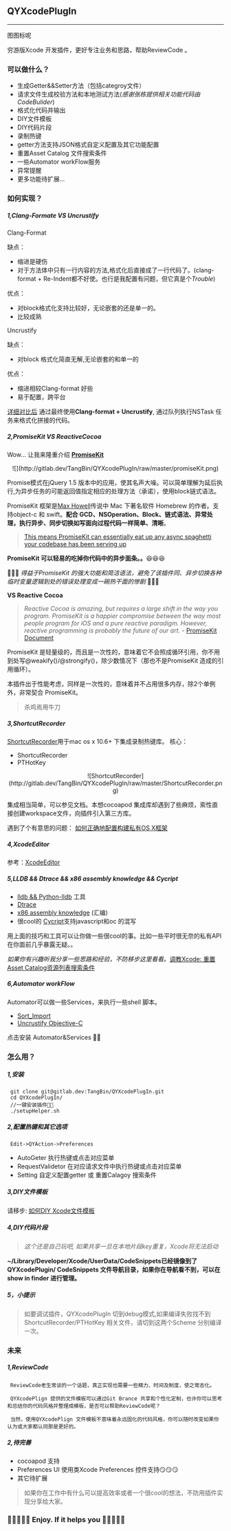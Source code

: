 ## QYXcodePlugIn
---
图图标呢

穷游版Xcode 开发插件，更好专注业务和思路，帮助ReviewCode 。

### 可以做什么？

 - 生成Getter&&Setter方法（包括categroy文件）
 - 请求文件生成校验方法和本地测试方法(*感谢张栋提供相关功能代码由CodeBulider*)
 - 格式化代码并输出
 - DIY文件模板
 - DIY代码片段
 - 录制热键
 - getter方法支持JSON格式自定义配置及其它功能配置
 - 重置Asset Catalog 文件搜索条件
 - 一些Automator workFlow服务
 - 异常提醒
 - 更多功能待扩展...
 
### 如何实现？

##### 1,Clang-Formate VS Uncrustify

Clang-Format

缺点：

- 缩进是硬伤
- 对于方法体中只有一行内容的方法,格式化后直接成了一行代码了。(clang-format + Re-Indent都不好使。也行是我配置有问题，但它真是个*Trouble*)

优点：

- 对block格式化支持比较好，无论嵌套的还是单一的。
- 比较成熟
 
Uncrustify

缺点：

-  对block 格式化简直无解,无论嵌套的和单一的

优点：

 - 缩进相较Clang-format 好些
 - 易于配置，跨平台
 
 [详细对比后](./cfVSUncrustify/clangFormatAnduncrustify.md)
   通过最终使用**Clang-format + Uncrustify**, 通过队列执行NSTask 任务来格式化拼接的代码。

##### 2,PromiseKit VS ReactiveCocoa
   Wow... 让我来隆重介绍 **[PromiseKit](http://promisekit.org/)**
   <div align='center'>
   ![](http://gitlab.dev/TangBin/QYXcodePlugIn/raw/master/promiseKit.png)
   </div>
  
  Promise模式在jQuery 1.5 版本中的应用，使其名声大噪。可以简单理解为延后执行,为异步任务的可能返回值指定相应的处理方法（承诺），使用block链式语法。
  
  PromiseKit 框架是[Max Howell](https://twitter.com/mxcl)传说中 Mac 下著名软件 Homebrew 的作者。支持object-c 和 swift。**配合 GCD、NSOperation、Block、链式语法、异常处理，执行异步、同步切换如写面向过程代码一样简单、清晰**。
  >[This means PromiseKit can essentially eat up any async spaghetti your codebase has been serving up](https://medium.com/the-traveled-ios-developers-guide/making-promises-417f13da901f#.iu9rmti1g) 
  
  **PromiseKit 可以轻易的吃掉你代码中的异步面条。。**😆😆😆
  
  🎉🎉🎉 *得益于PromiseKit 的强大功能和简洁语法，避免了该插件同、异步切换各种临时变量逻辑到处的错误处理变成一碗热干面的惨剧* 🍻🍻🍻
  


**VS   Reactive Cocoa**

  > *Reactive Cocoa is amazing, but requires a large shift in the way you program. PromiseKit is a happier compromise between the way most people program for iOS and a pure reactive paradigm. However, reactive programming is probably the future of our art.* - [PromiseKit Document](http://promisekit.org/appendix/)
 
PromiseKit 是轻量级的，而且是一次性的，意味着它不会照成循环引用，你不用到处写@weakify()/@strongify()，除少数情况下（那也不是PromiseKit 造成的引用循环）。

本插件出于性能考虑，同样是一次性的，意味着并不占用很多内存，除2个单例外，非常契合 PromiseKit。
> 杀鸡焉用牛刀
    
##### 3,ShortcutRecorder
[ShortcutRecorder](https://github.com/Kentzo/ShortcutRecorder)用于mac os x 10.6+ 下集成录制热键库。
核心：

 - ShortcutRecorder
 - PTHotKey
 
 
  <div align='center'>
   ![ShortcutRecorder](http://gitlab.dev/TangBin/QYXcodePlugIn/raw/master/ShortcutRecorder.png)
  </div>

 集成相当简单，可以参见文档。本想cocoapod 集成库却遇到了些麻烦，索性直接创建workspace文件，向插件引入第三方库。
 
 遇到了个有意思的问题：
 [如何正确地配置构建私有OS X框架](http://jaanus.com/how-to-correcty-configure-building-private-slash-embeddable-os-x-frameworks/)
 
##### 4,XcodeEditor
  参考：[XcodeEditor](https://github.com/appsquickly/XcodeEditor)
##### 5,LLDB && Dtrace && x86 assembly knowledge && Cycript
 - [lldb && Python-lldb](http://www.raywenderlich.com/?s=lldb) 工具
 - [Dtrace](https://www.objc.io/issues/19-debugging/dtrace/)
 - [x86 assembly knowledge](https://www.mikeash.com/pyblog/friday-qa-2011-12-16-disassembling-the-assembly-part-1.html) (汇编)
 - 很cool的 [Cycript](http://www.cycript.org/)支持javascript和oc 的混写
 
 用上面的技巧和工具可以让你做一些很cool的事。比如一些平时很无奈的私有API 在你面前几乎暴露无疑。。
 
 *如果你有兴趣听我分享一些思路和经验，不防移步这里看看。*[调教Xcode: 重置Asset Catalog资源列表搜索条件](./clearCalagoy/modifiedXcode.md)

##### 6,Automator workFlow

Automator可以做一些Services，来执行一些shell 脚本。
 
 - [Sort_Import](./workflow/SortImport.workflow)
 - [Uncrustify Objective-C](./workflow/UncrustifyObjective-C.workflow)
 
 点击安装 Automator&Services 🍻🍻
 

### 怎么用？

##### 1,安装

	 git clone git@gitlab.dev:TangBin/QYXcodePlugIn.git
	 cd QYXcodePlugIn/
	 //一键安装插件🍻🍻
	 ./setupHelper.sh
	 
##### 2,配置热键和其它选项
     
	 Edit->QYAction->Preferences

 - AutoGeter 执行热键或点击对应菜单
 - RequestValidetor 在对应请求文件中执行热键或点击对应菜单
 - Setting 自定义配置getter 或 重置Calagoy 搜索条件
 
##### 3,DIY文件模板
  请移步:
  [如何DIY Xcode文件模板](./fileTemplte/creatFileTemplte.md)
   
##### 4,DIY代码片段

 > *这个还是自己玩吧, 如果共享一旦在本地片段key重复，Xcode将无法启动*
  
  **~/Library/Developer/Xcode/UserData/CodeSnippets已经镜像到了QYXcodePlugin/ CodeSnippets 文件导航目录，如果你在导航看不到，可以在show in finder 进行管理。**
  
##### 5，小提示
> 如要调试插件，QYXcodePlugIn 切到debug模式,如果编译失败找不到ShortcutRecorder/PTHotKey 相关文件，请切到这两个Scheme 分别编译一次。  

### 未来
##### 1,ReviewCode

     ReviewCode老生常谈的一个话题，真正实现也需要一些精力、时间及制度，使之常态化。
   
     QYXcodePlign 提供的文件模板可以通过Git Brance 共享和个性化定制，也许你可以思考和总结你的代码风格并整理成模板，是否可以帮助ReviewCode呢？
   
     当然，使用QYXcodePlign 文件模板不意味着永远固化的代码风格，你可以随时改变如果你认为或大家都认同那是更好的。
##### 2,待完善
  
  - cocoapod 支持
  - Preferences UI 使用类Xcode  Preferences 控件支持😏😏😏
  - 其它待扩展
  
  > 如果你在工作中有什么可以提高效率或者一个很cool的想法，不防用插件实现分享给大家。
  
  
###  🍻🍻🍻🍻🍻  Enjoy. If it helps you  🎉🎉🎉🎉🎉